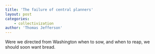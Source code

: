 ```yaml
---
title: 'The failure of central planners'
layout: post
categories:
    - collectivization
author: 'Thomas Jefferson'
---
```


Were we directed from Washington when to sow, and when to reap, we should soon want bread.